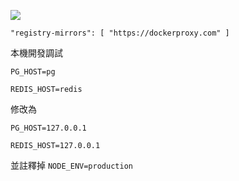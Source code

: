![](https://pub-b8db533c86124200a9d799bf3ba88099.r2.dev/2023/03/wbhiRD1.webp)

```
"registry-mirrors": [ "https://dockerproxy.com" ]
```

本機開發調試

```
PG_HOST=pg

REDIS_HOST=redis
```

修改為

```
PG_HOST=127.0.0.1

REDIS_HOST=127.0.0.1

```

並註釋掉 `NODE_ENV=production`